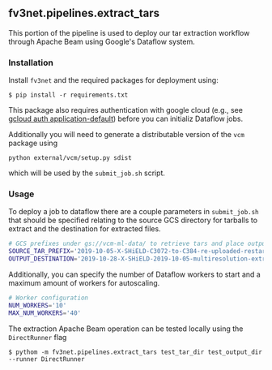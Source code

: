 ## fv3net.pipelines.extract_tars


This portion of the pipeline is used to deploy our tar extraction workflow 
through Apache Beam using Google's Dataflow system.

### Installation

Install `fv3net` and the required packages for deployment using:

```shell
$ pip install -r requirements.txt
```

This package also requires authentication with google cloud 
(e.g., see [gcloud auth application-default](https://cloud.google.com/sdk/gcloud/reference/auth/application-default/))
before you can initializ Dataflow jobs.

Additionally you will need to generate a distributable version of the `vcm` package
using

    python external/vcm/setup.py sdist

which will be used by the `submit_job.sh` script.


### Usage

To deploy a job to dataflow there are a couple parameters in `submit_job.sh` that should
be specified relating to the source GCS directory for tarballs to extract and the
destination for extracted files.

```sh
# GCS prefixes under gs://vcm-ml-data/ to retrieve tars and place output
SOURCE_TAR_PREFIX='2019-10-05-X-SHiELD-C3072-to-C384-re-uploaded-restart-data'
OUTPUT_DESTINATION='2019-10-28-X-SHiELD-2019-10-05-multiresolution-extracted'
```

Additionally, you can specify the number of Dataflow workers to start and a maximum
amount of workers for autoscaling.

```sh
# Worker configuration
NUM_WORKERS='10'
MAX_NUM_WORKERS='40'
```

The extraction Apache Beam operation can be tested locally using the `DirectRunner` flag

```shell
$ pythom -m fv3net.pipelines.extract_tars test_tar_dir test_output_dir --runner DirectRunner
```